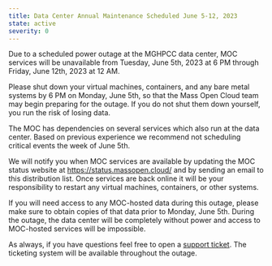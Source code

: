 ```yaml
---
title: Data Center Annual Maintenance Scheduled June 5-12, 2023
state: active
severity: 0
---
```


Due to a scheduled power outage at the MGHPCC data center, MOC services will be unavailable from Tuesday, June 5th, 2023 at 6 PM through Friday, June 12th, 2023 at 12 AM.

Please shut down your virtual machines, containers, and any bare metal systems by 6 PM on Monday, June 5th, so that the Mass Open Cloud team may begin preparing for the outage. If you do not shut them down yourself, you run the risk of losing data.

The MOC has dependencies on several services which also run at the data center. Based on previous experience we recommend not scheduling critical events the week of June 5th.

We will notify you when MOC services are available by updating the MOC status website at https://status.massopen.cloud/ and by sending an email to this distribution list. Once services are back online it will be your responsibility to restart any virtual machines, containers, or other systems.

If you will need access to any MOC-hosted data during this outage, please make sure to obtain copies of that data prior to Monday, June 5th. During the outage, the data center will be completely without power and access to MOC-hosted services will be impossible.

As always, if you have questions feel free to open a [support ticket][ticket].
The ticketing system will be available throughout the outage.

[ticket]: https://support.massopen.cloud
